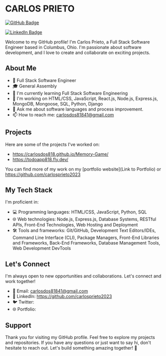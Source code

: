 # CARLOS PRIETO

[![GitHub Badge](https://img.shields.io/github/followers/carlosprieto2023?label=Follow&style=social)](https://github.com/carlosprieto2023)

[![LinkedIn Badge](https://img.shields.io/linkedin/follow/your-linkedin?label=Connect&style=social)](https://linkedin.com/in/your-linkedin)

Welcome to my GitHub profile! I'm Carlos Prieto, a Full Stack Software Engineer based in Columbus, Ohio. I'm passionate about software development, and I love to create and collaborate on exciting projects.

## About Me

- 💼 Full Stack Software Engineer
- 🎓 General Assembly
- 🌱 I'm currently learning Full Stack Software Engineering
- 🔭 I'm working on HTML/CSS, JavaScript, React.js, Node.js, Express.js, MongoDB, Mongoose, SQL, Python, Django
- 💬 Ask me about software languages and process improvement.
- 📫 How to reach me: carlosdos81841@gmail.com

## Projects

Here are some of the projects I've worked on:

- https://carlosdos818.github.io/Memory-Game/
- https://todoapp818.fly.dev/


You can find more of my work on my [portfolio website](Link to Portfolio) or https://github.com/carlosprieto2023

## My Tech Stack

I'm proficient in:

- 💻 Programming languages: HTML/CSS, JavaScript,  Python, SQL 
- 🌐 Web technologies: Node.js, Express.js, Database Systems, RESTful APIs, Front-End Technologies, Web Hosting and Deployment
- 🛠️ Tools and frameworks: Git/GitHub, Development Text Editors/IDEs, Command Line Interface (CLI), Package Managers, Front-End Libraries and Frameworks, Back-End Frameworks, Database Management Tools, Web Development DevTools

## Let's Connect

I'm always open to new opportunities and collaborations. Let's connect and work together!

- 📧 Email: carlosdos81841@gmail.com
- 👔 LinkedIn: https://github.com/carlosprieto2023
- 🐦 Twitter: 
- 🌐 Portfolio: 

## Support

Thank you for visiting my GitHub profile. Feel free to explore my projects and repositories. If you have any questions or just want to say hi, don't hesitate to reach out. Let's build something amazing together! 🚀
